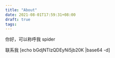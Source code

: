 ```yaml
---
title: "About"
date: 2021-08-01T17:59:31+08:00
draft: true
tags:
---
```


你好，可以称呼我 spider

联系我 [echo bGdjNTIzQDEyNi5jb20K |base64 -d]
